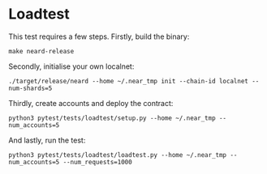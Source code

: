 # Loadtest

This test requires a few steps. Firstly, build the binary:

```shell
make neard-release
```

Secondly, initialise your own localnet:

```shell
./target/release/neard --home ~/.near_tmp init --chain-id localnet --num-shards=5
```

Thirdly, create accounts and deploy the contract:

```shell
python3 pytest/tests/loadtest/setup.py --home ~/.near_tmp --num_accounts=5
```

And lastly, run the test:

```shell
python3 pytest/tests/loadtest/loadtest.py --home ~/.near_tmp --num_accounts=5 --num_requests=1000
```
